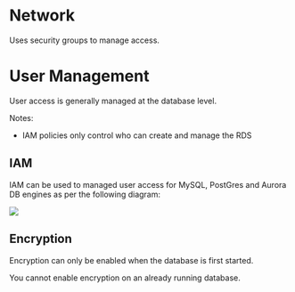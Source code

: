 # Network 

Uses security groups to manage access.

# User Management

User access is generally managed at the database level.

Notes:
- IAM policies only control who can create and manage the RDS

## IAM

IAM can be used to managed user access for MySQL, PostGres and Aurora DB engines as per the following diagram:

![](./../../../img/rds_iam_user_management.png)

## Encryption

Encryption can only be enabled when the database is first started.

You cannot enable encryption on an already running database.